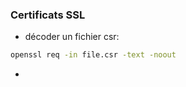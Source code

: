 ### Certificats SSL

- décoder un fichier csr:
```bash
openssl req -in file.csr -text -noout
```
- 
